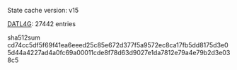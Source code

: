 State cache version: v15

[DATL4G](https://github.com/DATL4G): 27442 entries

sha512sum cd74cc5df5f69f41ea6eeed25c85e672d377f5a9572ec8ca17fb5dd8175d3e05d44a4227ad4a0fc69a00011cde8f78d63d9027e1da7812e79a4e79b2d3e038c5
